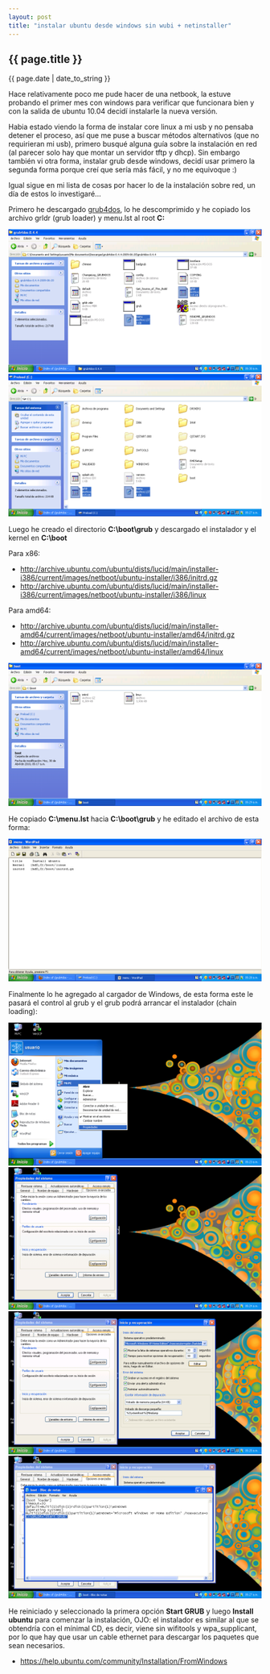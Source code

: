 ```yaml
---
layout: post
title: "instalar ubuntu desde windows sin wubi + netinstaller"
---
```


## {{ page.title }}
<p class="date">{{ page.date | date_to_string }}</p>

Hace relativamente poco me pude hacer de una netbook, la estuve probando el primer mes con windows para verificar que funcionara bien y con la salida de ubuntu 10.04 decidí instalarle la nueva versión.

Habia estado viendo la forma de instalar core linux a mi usb y no pensaba detener el proceso, así que me puse a buscar métodos alternativos (que no requirieran mi usb), primero busqué alguna guía sobre la instalación en red (al parecer solo hay que montar un servidor tftp y dhcp). Sin embargo también vi otra forma, instalar grub desde windows, decidí usar primero la segunda forma porque creí que sería más fácil, y no me equivoque :)

Igual sigue en mi lista de cosas por hacer lo de la instalación sobre red, un día de estos lo investigaré...

Primero he descargado [grub4dos](http://grub4dos.sourceforge.net/), lo he descomprimido y he copiado los archivo grldr (grub loader) y menu.lst al root **C:**

[![alt text](/assets/img/26.png)](/assets/img/26.png)
[![alt text](/assets/img/27.png)](/assets/img/27.png)

Luego he creado el directorio **C:\boot\grub** y descargado el instalador y el kernel en **C:\boot**

Para x86:

- <http://archive.ubuntu.com/ubuntu/dists/lucid/main/installer-i386/current/images/netboot/ubuntu-installer/i386/initrd.gz>
- <http://archive.ubuntu.com/ubuntu/dists/lucid/main/installer-i386/current/images/netboot/ubuntu-installer/i386/linux>

Para amd64:

- <http://archive.ubuntu.com/ubuntu/dists/lucid/main/installer-amd64/current/images/netboot/ubuntu-installer/amd64/initrd.gz>
- <http://archive.ubuntu.com/ubuntu/dists/lucid/main/installer-amd64/current/images/netboot/ubuntu-installer/amd64/linux>

[![alt text](/assets/img/28.png)](/assets/img/28.png)

He copiado **C:\menu.lst** hacia **C:\boot\grub** y he editado el archivo de esta forma:

[![alt text](/assets/img/29.png)](/assets/img/29.png)

Finalmente lo he agregado al cargador de Windows, de esta forma este le pasará el control al grub y el grub podrá arrancar el instalador (chain loading):

[![alt text](/assets/img/30.png)](/assets/img/30.png)
[![alt text](/assets/img/31.png)](/assets/img/31.png)
[![alt text](/assets/img/32.png)](/assets/img/32.png)
[![alt text](/assets/img/33.png)](/assets/img/33.png)

He reiniciado y seleccionado la primera opción **Start GRUB** y luego **Install ubuntu** para comenzar la instalación, OJO: el instalador es similar al que se obtendría con el mínimal CD, es decir, viene sin wifitools y wpa_supplicant, por lo que hay que usar un cable ethernet para descargar los paquetes que sean necesarios.

- <https://help.ubuntu.com/community/Installation/FromWindows>
